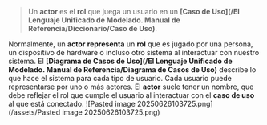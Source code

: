 > Un **actor** es el **rol** que juega un usuario en un **[Caso de Uso](/El Lenguaje Unificado de Modelado. Manual de Referencia/Diccionario/Caso de Uso)**. 

Normalmente, un **actor** **representa** un **rol** que es jugado por una persona, un dispositivo de hardware o incluso otro sistema al interactuar con nuestro sistema.
El **[Diagrama de Casos de Uso](/El Lenguaje Unificado de Modelado. Manual de Referencia/Diagrama de Casos de Uso)** describe lo que hace el sistema para cada tipo de usuario. Cada usuario puede representarse por uno o más actores.
El **actor** suele tener un nombre, que debe reflejar el rol que cumple el usuario al interactuar con el **caso de uso** al que está conectado.
![Pasted image 20250626103725.png](/assets/Pasted image 20250626103725.png)